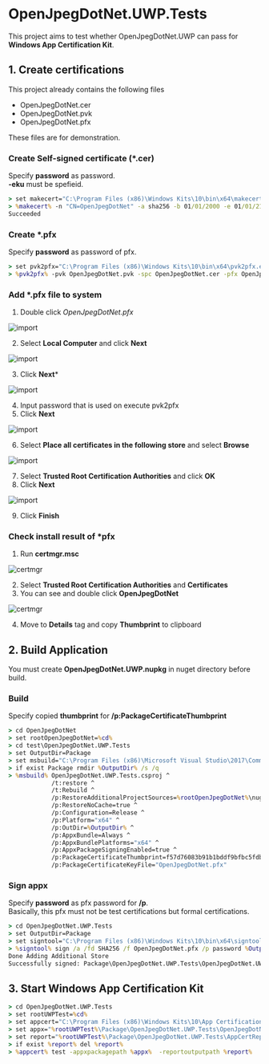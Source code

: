 ﻿# OpenJpegDotNet.UWP.Tests

This project aims to test whether OpenJpegDotNet.UWP can pass for **Windows App Certification Kit**.

## 1. Create certifications

This project already contains the following files

* OpenJpegDotNet.cer
* OpenJpegDotNet.pvk
* OpenJpegDotNet.pfx

These files are for demonstration.

### Create Self-signed certificate (*.cer)

Specify **password** as password.  
**-eku** must be spefieid.

````bat
> set makecert="C:\Program Files (x86)\Windows Kits\10\bin\x64\makecert.exe"
> %makecert% -n "CN=OpenJpegDotNet" -a sha256 -b 01/01/2000 -e 01/01/2100 -eku 1.3.6.1.5.5.7.3.3 -cy end -r -sv OpenJpegDotNet.pvk OpenJpegDotNet.cer
Succeeded
````

### Create *.pfx

Specify **password** as password of pfx.

````bat
> set pvk2pfx="C:\Program Files (x86)\Windows Kits\10\bin\x64\pvk2pfx.exe"
> %pvk2pfx% -pvk OpenJpegDotNet.pvk -spc OpenJpegDotNet.cer -pfx OpenJpegDotNet.pfx -pi password
````

### Add *.pfx file to system

1. Double click *OpenJpegDotNet.pfx*

![import](images/01.png "import")

2. Select **Local Computer** and click **Next**

![import](images/02.png "import")

3. Click **Next***

![import](images/03.png "import")

4. Input password that is used on execute pvk2pfx
5. Click **Next**

![import](images/04.png "import")

6. Select **Place all certificates in the following store** and select **Browse**

![import](images/05.png "import")

7. Select **Trusted Root Certification Authorities** and click **OK**
8. Click **Next**

![import](images/06.png "import")

9. Click **Finish**

### Check install result of *pfx

1. Run **certmgr.msc**

![certmgr](images/certmgr01.png "certmgr")

2. Select **Trusted Root Certification Authorities** and **Certificates**
3. You can see and double click **OpenJpegDotNet** 

![certmgr](images/certmgr02.png "certmgr")

4. Move to **Details** tag and copy **Thumbprint** to clipboard

## 2. Build Application 

You must create **OpenJpegDotNet.UWP.nupkg** in nuget directory before build.

### Build

Specify copied **thumbprint** for **/p:PackageCertificateThumbprint**

````bat
> cd OpenJpegDotNet
> set rootOpenJpegDotNet=%cd%
> cd test\OpenJpegDotNet.UWP.Tests
> set OutputDir=Package
> set msbuild="C:\Program Files (x86)\Microsoft Visual Studio\2017\Community\MSBuild\15.0\Bin\amd64\MSBuild.exe"
> if exist Package rmdir %OutputDir% /s /q
> %msbuild% OpenJpegDotNet.UWP.Tests.csproj ^
            /t:restore ^
            /t:Rebuild ^
            /p:RestoreAdditionalProjectSources=%rootOpenJpegDotNet%\nuget ^
            /p:RestoreNoCache=true ^
            /p:Configuration=Release ^
            /p:Platform="x64" ^
            /p:OutDir=%OutputDir% ^
            /p:AppxBundle=Always ^
            /p:AppxBundlePlatforms="x64" ^
            /p:AppxPackageSigningEnabled=true ^
            /p:PackageCertificateThumbprint=f57d76083b91b1bddf9bfbc5fdb14bd352c73fec ^
            /p:PackageCertificateKeyFile="OpenJpegDotNet.pfx"
````

### Sign appx

Specify **password** as pfx password for **/p**.  
Basically, this pfx must not be test certifications but formal certifications.

````bat
> cd OpenJpegDotNet.UWP.Tests
> set OutputDir=Package
> set signtool="C:\Program Files (x86)\Windows Kits\10\bin\x64\signtool.exe"
> %signtool% sign /a /fd SHA256 /f OpenJpegDotNet.pfx /p password %OutputDir%\OpenJpegDotNet.UWP.Tests\OpenJpegDotNet.UWP.Tests_1.0.0.0_x64.appx
Done Adding Additional Store
Successfully signed: Package\OpenJpegDotNet.UWP.Tests\OpenJpegDotNet.UWP.Tests_1.0.0.0_x64.appx
````

## 3. Start Windows App Certification Kit

````bat
> cd OpenJpegDotNet.UWP.Tests
> set rootUWPTest=%cd%
> set appcert="C:\Program Files (x86)\Windows Kits\10\App Certification Kit\appcert.exe"
> set appx="%rootUWPTest%\Package\OpenJpegDotNet.UWP.Tests\OpenJpegDotNet.UWP.Tests_1.0.0.0_x64.appx"
> set report="%rootUWPTest%\Package\OpenJpegDotNet.UWP.Tests\AppCertReport.xml"
> if exist %report% del %report%
> %appcert% test -appxpackagepath %appx%  -reportoutputpath %report%
````